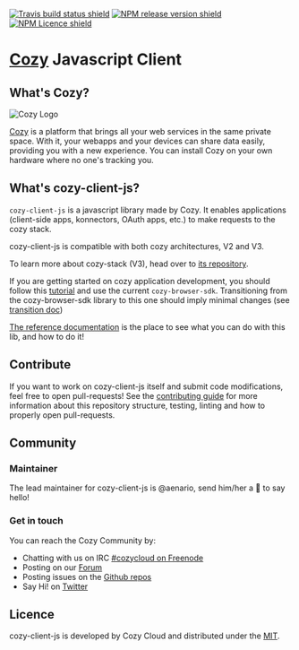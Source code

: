 [![Travis build status shield](https://img.shields.io/travis/cozy/cozy-client-js/master.svg)](https://travis-ci.org/cozy/cozy-client-js)
[![NPM release version shield](https://img.shields.io/npm/v/cozy-client-js.svg)](https://www.npmjs.com/package/cozy-client-js)
[![NPM Licence shield](https://img.shields.io/npm/l/cozy-client-js.svg)](https://github.com/cozy/cozy-client-js/blob/master/LICENSE)


[Cozy][cozy] Javascript Client
==============================


What's Cozy?
------------

![Cozy Logo](https://cdn.rawgit.com/cozy/cozy-guidelines/master/templates/cozy_logo_small.svg)

[Cozy][cozy] is a platform that brings all your web services in the same private space.  With it, your webapps and your devices can share data easily, providing you with a new experience. You can install Cozy on your own hardware where no one's tracking you.


What's cozy-client-js?
------------------

`cozy-client-js` is a javascript library made by Cozy. It enables applications (client-side apps, konnectors, OAuth apps, etc.) to make requests to the cozy stack.

cozy-client-js is compatible with both cozy architectures, V2 and V3.

To learn more about cozy-stack (V3), head over to [its repository](https://github.com/cozy/cozy-stack).

If you are getting started on cozy application development, you should follow this [tutorial](https://dev.cozy.io/clientsideapp.html) and use the current `cozy-browser-sdk`. Transitioning from the cozy-browser-sdk library to this one should imply minimal changes (see [transition doc](https://github.com/cozy/cozy-client-js/blob/master/docs/browser-sdk-transition.md))

[The reference documentation](https://cozy.github.io/cozy-client-js/) is the place to see what you can do with this lib, and how to do it!


Contribute
----------

If you want to work on cozy-client-js itself and submit code modifications, feel free to open pull-requests! See the [contributing guide][contribute] for more information about this repository structure, testing, linting and how to properly open pull-requests.


Community
---------

### Maintainer

The lead maintainer for cozy-client-js is @aenario, send him/her a :beers: to say hello!

### Get in touch

You can reach the Cozy Community by:

- Chatting with us on IRC [#cozycloud on Freenode][freenode]
- Posting on our [Forum][forum]
- Posting issues on the [Github repos][github]
- Say Hi! on [Twitter][twitter]


Licence
-------

cozy-client-js is developed by Cozy Cloud and distributed under the [MIT][MIT].


[cozy]: https://cozy.io "Cozy Cloud"
[doctypes]: https://cozy.github.io/cozy-doctypes/
[MIT]: https://opensource.org/licenses/MIT
[contribute]: CONTRIBUTING.md
[freenode]: http://webchat.freenode.net/?randomnick=1&channels=%23cozycloud&uio=d4
[forum]: https://forum.cozy.io/
[github]: https://github.com/cozy/
[twitter]: https://twitter.com/cozycloud
